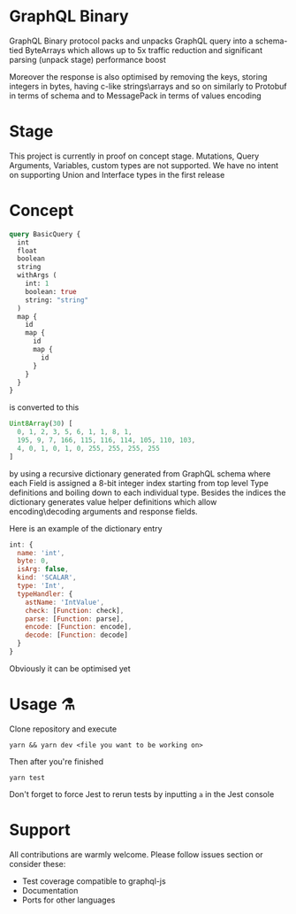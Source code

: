 # GraphQL Binary
GraphQL Binary protocol packs and unpacks GraphQL query into a schema-tied ByteArrays which allows up to 5x traffic reduction and significant parsing (unpack stage) performance boost

Moreover the response is also optimised by removing the keys, storing integers in bytes, having c-like strings\arrays and so on similarly to Protobuf in terms of schema and to MessagePack in terms of values encoding

# Stage
This project is currently in proof on concept stage. Mutations, Query Arguments, Variables, custom types are not supported. We have no intent on supporting Union and Interface types in the first release

# Concept 
```graphql
query BasicQuery {
  int
  float
  boolean
  string
  withArgs (
    int: 1
    boolean: true
    string: "string"
  )
  map {
    id
    map {
      id
      map {
        id
      }
    }
  }
}
```

is converted to this
```javascript
Uint8Array(30) [
  0, 1, 2, 3, 5, 6, 1, 1, 8, 1,
  195, 9, 7, 166, 115, 116, 114, 105, 110, 103,
  4, 0, 1, 0, 1, 0, 255, 255, 255, 255
]
```
by using a recursive dictionary generated from GraphQL schema where each Field is assigned a 8-bit integer index starting from top level Type definitions and boiling down to each individual type. Besides the indices the dictionary generates value helper definitions which allow encoding\decoding arguments and response fields.

Here is an example of the dictionary entry
```js
int: {
  name: 'int',
  byte: 0,
  isArg: false,
  kind: 'SCALAR',
  type: 'Int',
  typeHandler: {
    astName: 'IntValue',
    check: [Function: check],
    parse: [Function: parse],
    encode: [Function: encode],
    decode: [Function: decode]
  }
}
```
Obviously it can be optimised yet

# Usage ⚗️
Clone repository and execute
```shell
yarn && yarn dev <file you want to be working on>
```
Then after you're finished 
```shell
yarn test
```
Don't forget to force Jest to rerun tests by inputting `a` in the Jest console

# Support
All contributions are warmly welcome. Please follow issues section or consider these:
- Test coverage compatible to graphql-js
- Documentation
- Ports for other languages
